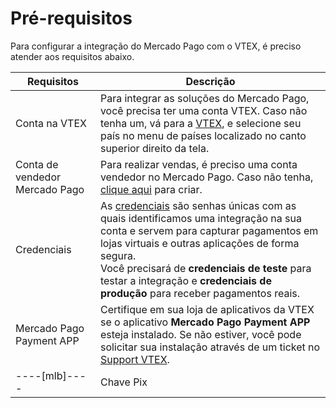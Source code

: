 # Pré-requisitos

Para configurar a integração do Mercado Pago com o VTEX, é preciso atender aos requisitos abaixo. 

| Requisitos | Descrição |
| --- | --- |
| Conta na VTEX | Para integrar as soluções do Mercado Pago, você precisa ter uma conta VTEX. Caso não tenha um, vá para a [VTEX](https://vtex.com/br-pt/contato/), e selecione seu país no menu de países localizado no canto superior direito da tela.|
| Conta de vendedor Mercado Pago | Para realizar vendas, é preciso uma conta vendedor no Mercado Pago. Caso não tenha, [clique aqui](https://www.mercadopago[FAKER][URL][DOMAIN]/hub/registration/landing) para criar.|
| Credenciais |As [credenciais](/developers/pt/docs/vtex/additional-content/your-integrations/credentials) são senhas únicas com as quais identificamos uma integração na sua conta e servem para capturar pagamentos em lojas virtuais e outras aplicações de forma segura. <br> Você precisará de **credenciais de teste** para testar a integração e **credenciais de produção** para receber pagamentos reais.|
| Mercado Pago Payment APP |Certifique em sua loja de aplicativos da VTEX se o aplicativo **Mercado Pago Payment APP** esteja instalado. Se não estiver, você pode solicitar sua instalação através de um ticket no [Support VTEX](https://help.vtex.com/pt/support). |
----[mlb]----|Chave Pix|Para configurar o Pix em sua integração com o Mercado Pago é necessário que sua chave Pix esteja configurada.  Caso não tenha, [clique aqui](https://www.mercadopago.com.br/ajuda/17843).| ------------